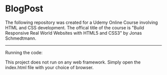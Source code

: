 # BlogPost

The following repository was created for a Udemy Online Course involving HTML and CSS development. The offical title of the course is "Build Responsive Real World Websites with HTML5 and CSS3" by Jonas Schmedtmann.

--------------------------------------------------

Running the code:

This project does not run on any web framework. Simply open the index.html file with your choice of browser.
